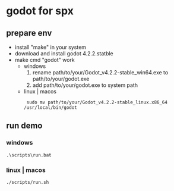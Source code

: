 # godot for spx

## prepare env
- install "make" in your system 
- download and install godot 4.2.2.statble 
- make cmd "godot" work
    - windows
        1. rename path/to/your/Godot_v4.2.2-stable_win64.exe to path/to/your/godot.exe  
        2. add path/to/your/godot.exe to system path
    - linux | macos
       ```
        sudo mv path/to/your/Godot_v4.2.2-stable_linux.x86_64 /usr/local/bin/godot
       ```

## run demo
### windows
```
.\scripts\run.bat
```

### linux | macos
```
./scripts/run.sh
```